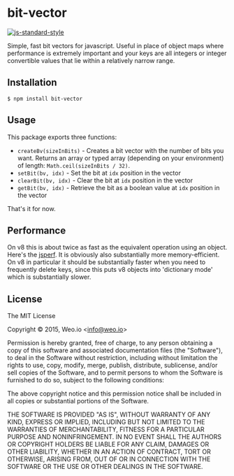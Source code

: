 
# bit-vector

[![js-standard-style](https://img.shields.io/badge/code%20style-standard-brightgreen.svg?style=flat)](https://github.com/feross/standard)

Simple, fast bit vectors for javascript.  Useful in place of object maps where performance is extremely important and your keys are all integers or integer convertible values that lie within a relatively narrow range.

## Installation

    $ npm install bit-vector

## Usage

This package exports three functions:

  * `createBv(sizeInBits)` - Creates a bit vector with the number of bits you want.  Returns an array or typed array (depending on your environment) of length: `Math.ceil(sizeInBits / 32)`.
  * `setBit(bv, idx)` - Set the bit at `idx` position in the vector
  * `clearBit(bv, idx)` - Clear the bit at `idx` position in the vector
  * `getBit(bv, idx)` - Retrieve the bit as a boolean value at `idx` position in the vector

That's it for now.

## Performance

On v8 this is about twice as fast as the equivalent operation using an object.  Here's the [jsperf](http://jsperf.com/bit-vector-vs-object/2).  It is obviously also substantially more memory-efficient.  On v8 in particular it should be substantially faster when you need to frequently delete keys, since this puts v8 objects into 'dictionary mode' which is substantially slower.

## License

The MIT License

Copyright &copy; 2015, Weo.io &lt;info@weo.io&gt;

Permission is hereby granted, free of charge, to any person obtaining a copy of this software and associated documentation files (the "Software"), to deal in the Software without restriction, including without limitation the rights to use, copy, modify, merge, publish, distribute, sublicense, and/or sell copies of the Software, and to permit persons to whom the Software is furnished to do so, subject to the following conditions:

The above copyright notice and this permission notice shall be included in all copies or substantial portions of the Software.

THE SOFTWARE IS PROVIDED "AS IS", WITHOUT WARRANTY OF ANY KIND, EXPRESS OR IMPLIED, INCLUDING BUT NOT LIMITED TO THE WARRANTIES OF MERCHANTABILITY, FITNESS FOR A PARTICULAR PURPOSE AND NONINFRINGEMENT. IN NO EVENT SHALL THE AUTHORS OR COPYRIGHT HOLDERS BE LIABLE FOR ANY CLAIM, DAMAGES OR OTHER LIABILITY, WHETHER IN AN ACTION OF CONTRACT, TORT OR OTHERWISE, ARISING FROM, OUT OF OR IN CONNECTION WITH THE SOFTWARE OR THE USE OR OTHER DEALINGS IN THE SOFTWARE.
